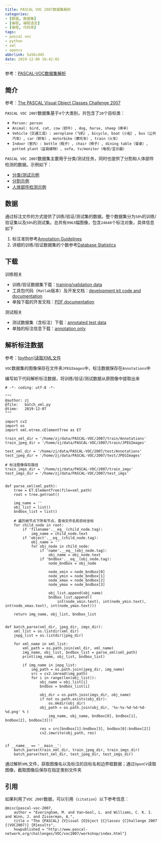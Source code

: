 ```yaml
---
title: PASCAL VOC 2007数据集解析
categories: 
- [数据, 数据集]
- [编程, 编程语言]
- [编程, 代码库]
tags: 
- pascal voc
- python
- xml
- opencv
abbrlink: 5a56cd45
date: 2019-12-06 16:42:02
---
```


参考：[PASCAL-VOC数据集解析](https://www.zhujian.tech/posts/28b6703d.html)

## 简介

参考：[The PASCAL Visual Object Classes Challenge 2007](http://host.robots.ox.ac.uk/pascal/VOC/voc2007/index.html)

`PASCAL VOC 2007`数据集基于`4`个大类别，共包含了`20`个目标类：

* `Person: person`
* `Animal: bird, cat, cow（奶牛）, dog, horse, sheep（绵羊）`
* `Vehicle（交通工具）: aeroplane（飞机）, bicycle, boat（小船）, bus（公共汽车）, car（轿车）, motorbike（摩托车）, train（火车）`
* `Indoor（室内）: bottle（瓶子）, chair（椅子）, dining table（餐桌）, potted plant（盆栽植物）, sofa, tv/monitor（电视/显示器）`

`PASCAL VOC 2007`数据集主要用于分类/测试任务，同时也提供了分割和人体部件检测的数据。示例如下：

* [分类/测试示例](http://host.robots.ox.ac.uk/pascal/VOC/voc2007/examples/index.html)
* [分割示例](http://host.robots.ox.ac.uk/pascal/VOC/voc2007/segexamples/index.html)
* [人体部件检测示例](http://host.robots.ox.ac.uk/pascal/VOC/voc2007/layoutexamples/index.html)

## 数据

通过标注文件的方式提供了训练/验证/测试集的数据。整个数据集分为`50%`的训练/验证集以及`50%`的测试集。总共有`9963`幅图像，包含`24640`个标注对象，具体信息如下

1. 标注准则参考[Annotation Guidelines](http://host.robots.ox.ac.uk/pascal/VOC/voc2007/guidelines.html)
2. 详细的训练/验证数据集的个数参考[Database Statistics](http://host.robots.ox.ac.uk/pascal/VOC/voc2007/dbstats.html)

## 下载

训练相关

* 训练/验证数据集下载：[training/validation data](http://host.robots.ox.ac.uk/pascal/VOC/voc2007/VOCtrainval_06-Nov-2007.tar)
* 工具包代码（`Matlab`版本）及开发文档：[development kit code and documentation](http://host.robots.ox.ac.uk/pascal/VOC/voc2007/VOCdevkit_08-Jun-2007.tar)
* 单独下载的开发文档：[PDF documentation](http://host.robots.ox.ac.uk/pascal/VOC/voc2007/devkit_doc_07-Jun-2007.pdf)

测试相关

* 测试数据集（含标注）下载：[annotated test data](http://host.robots.ox.ac.uk/pascal/VOC/voc2007/index.html)
* 单独的标注信息下载：[annotation only](http://host.robots.ox.ac.uk/pascal/VOC/voc2007/VOCtestnoimgs_06-Nov-2007.tar)

## 解析标注数据

参考：[[python]读取XML文件](https://zj-image-processing.readthedocs.io/zh_CN/latest/python/[python]%E8%AF%BB%E5%8F%96XML%E6%96%87%E4%BB%B6.html)

`VOC`数据集的图像保存在文件夹`JPEGImages`中，标注数据保存在`Annotations`中

编写如下代码解析标注数据，将训练/验证/测试数据从原图像中提取出来

```
# -*- coding: utf-8 -*-

"""
@author: zj
@file:   batch_xml.py
@time:   2019-12-07
"""

import cv2
import os
import xml.etree.cElementTree as ET

train_xml_dir = '/home/zj/data/PASCAL-VOC/2007/train/Annotations'
train_jpeg_dir = '/home/zj/data/PASCAL-VOC/2007/train/JPEGImages'

test_xml_dir = '/home/zj/data/PASCAL-VOC/2007/test/Annotations'
test_jpeg_dir = '/home/zj/data/PASCAL-VOC/2007/test/JPEGImages'

# 标注图像保存路径
train_imgs_dir = '/home/zj/data/PASCAL-VOC/2007/train_imgs'
test_imgs_dir = '/home/zj/data/PASCAL-VOC/2007/test_imgs'


def parse_xml(xml_path):
    tree = ET.ElementTree(file=xml_path)
    root = tree.getroot()

    img_name = ''
    obj_list = list()
    bndbox_list = list()

    # 遍历根节点下所有节点，查询文件名和目标坐标
    for child_node in root:
        if 'filename'.__eq__(child_node.tag):
            img_name = child_node.text
        if 'object'.__eq__(child_node.tag):
            obj_name = ''
            for obj_node in child_node:
                if 'name'.__eq__(obj_node.tag):
                    obj_name = obj_node.text
                if 'bndbox'.__eq__(obj_node.tag):
                    node_bndbox = obj_node

                    node_xmin = node_bndbox[0]
                    node_ymin = node_bndbox[1]
                    node_xmax = node_bndbox[2]
                    node_ymax = node_bndbox[3]

                    obj_list.append(obj_name)
                    bndbox_list.append((
                        int(node_xmin.text), int(node_ymin.text), int(node_xmax.text), int(node_ymax.text)))

    return img_name, obj_list, bndbox_list


def batch_parse(xml_dir, jpeg_dir, imgs_dir):
    xml_list = os.listdir(xml_dir)
    jepg_list = os.listdir(jpeg_dir)

    for xml_name in xml_list:
        xml_path = os.path.join(xml_dir, xml_name)
        img_name, obj_list, bndbox_list = parse_xml(xml_path)
        print(img_name, obj_list, bndbox_list)

        if img_name in jepg_list:
            img_path = os.path.join(jpeg_dir, img_name)
            src = cv2.imread(img_path)
            for i in range(len(obj_list)):
                obj_name = obj_list[i]
                bndbox = bndbox_list[i]

                obj_dir = os.path.join(imgs_dir, obj_name)
                if not os.path.exists(obj_dir):
                    os.mkdir(obj_dir)
                obj_path = os.path.join(obj_dir, '%s-%s-%d-%d-%d-%d.png' % (
                    img_name, obj_name, bndbox[0], bndbox[1], bndbox[2], bndbox[3]))

                res = src[bndbox[1]:bndbox[3], bndbox[0]:bndbox[2]]
                cv2.imwrite(obj_path, res)


if __name__ == '__main__':
    batch_parse(train_xml_dir, train_jpeg_dir, train_imgs_dir)
    batch_parse(test_xml_dir, test_jpeg_dir, test_imgs_dir)
```

通过解析`XML`文件，获取图像名以及标注的目标名和边界框数据；通过`OpenCV`读取图像，截取图像后保存在指定类别文件夹

## 引用

如果利用了`VOC 2007`数据，可以引用（`citation`）以下参考信息：

```
@misc{pascal-voc-2007,
	author = "Everingham, M. and Van~Gool, L. and Williams, C. K. I. and Winn, J. and Zisserman, A.",
	title = "The {PASCAL} {V}isual {O}bject {C}lasses {C}hallenge 2007 {(VOC2007)} {R}esults",
	howpublished = "http://www.pascal-network.org/challenges/VOC/voc2007/workshop/index.html"}	
```
